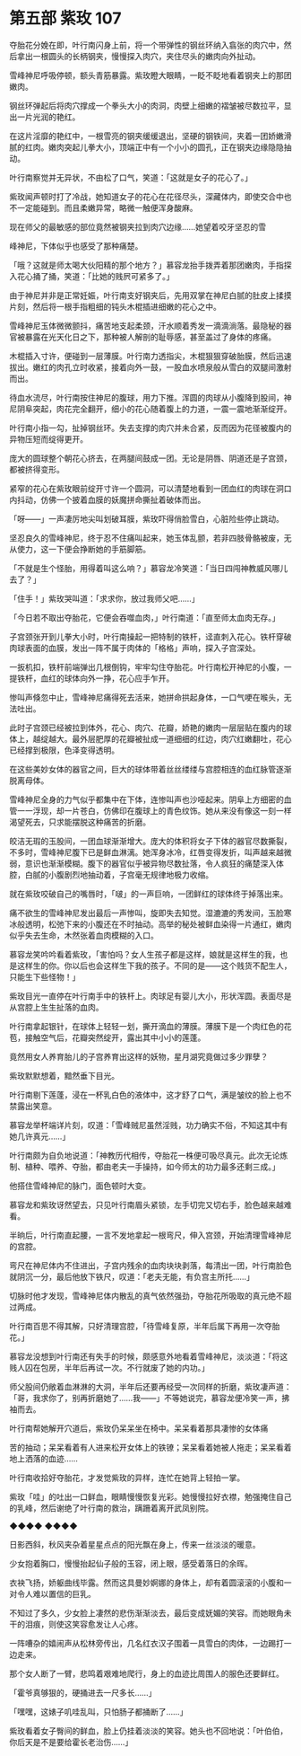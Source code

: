 # 第五部 紫玫 107

夺胎花分娩在即，叶行南闪身上前，将一个带弹性的钢丝环纳入翕张的肉穴中，然后拿出一根圆头的长柄钢夹，慢慢探入肉穴，夹住尽头的嫩肉向外扯动。

雪峰神尼呼吸停顿，额头青筋暴露。紫玫瞪大眼睛，一眨不眨地看着钢夹上的那团嫩肉。

钢丝环弹起后将肉穴撑成一个拳头大小的肉洞，肉壁上细嫩的褶皱被尽数拉平，显出一片光润的艳红。

在这片淫靡的艳红中，一根雪亮的钢夹缓缓退出，坚硬的钢铁间，夹着一团娇嫩滑腻的红肉。嫩肉突起儿拳大小，顶端正中有一个小小的圆孔，正在钢夹边缘隐隐抽动。

叶行南察觉并无异状，不由松了口气，笑道：「这就是女子的花心了。」

紫玫闻声顿时打了冷战，她知道女子的花心在花径尽头，深藏体内，即使交合中也不一定能碰到。而且柔嫩异常，略微一触便浑身酸麻。

现在师父的最敏感的部位竟然被钢夹拉到肉穴边缘……她望着咬牙坚忍的雪

峰神尼，下体似乎也感受了那种痛楚。

「哦？这就是师太喝大伙阳精的那个地方？」慕容龙抬手拨弄着那团嫩肉，手指探入花心捅了捅，笑道：「比她的贱屄可紧多了。」

由于神尼并非是正常妊娠，叶行南支好钢夹后，先用双掌在神尼白腻的肚皮上揉摸片刻，然后将一根手指粗细的钝头木棍插进细嫩的花心之中。

雪峰神尼玉体微微颤抖，痛苦地支起柔颈，汗水顺着秀发一滴滴淌落。最隐秘的器官被暴露在光天化日之下，那种被人解剖的耻辱感，甚至盖过了身体的疼痛。

木棍插入寸许，便碰到一层薄膜。叶行南力透指尖，木棍狠狠穿破胎膜，然后迅速拔出。嫩红的肉孔立时收紧，接着向外一鼓，一股血水喷泉般从雪白的双腿间激射而出。

待血水流尽，叶行南按住神尼的腹球，用力下推。浑圆的肉球从小腹降到股间，神尼阴阜突起，肉花完全翻开，细小的花心随着腹上的力道，一震一震地渐渐绽开。

叶行南小指一勾，扯掉钢丝环。失去支撑的肉穴并未合紧，反而因为花径被腹内的异物压短而绽得更开。

庞大的圆球整个朝花心挤去，在两腿间鼓成一团。无论是阴唇、阴道还是子宫颈，都被挤得变形。

紧窄的花心在紫玫眼前绽开寸许一个圆洞，可以清楚地看到一团血红的肉球在洞口内抖动，仿佛一个披着血膜的妖魔拼命撕扯着破体而出。

「呀——」一声凄厉地尖叫划破耳膜，紫玫吓得俏脸雪白，心脏险些停止跳动。

坚忍良久的雪峰神尼，终于忍不住痛叫起来，她玉体乱颤，若非四肢骨骼被废，无从使力，这一下便会挣断她的手筋脚筋。

「不就是生个怪胎，用得着叫这么响？」慕容龙冷笑道：「当日四闯神教威风哪儿去了？」

「住手！」紫玫哭叫道：「求求你，放过我师父吧……」

「今日若不取出夺胎花，它便会吞噬血肉，」叶行南道：「直至师太血肉无存。」

子宫颈张开到儿拳大小时，叶行南操起一把特制的铁杆，迳直刺入花心。铁杆穿破肉球表面的血膜，发出一阵不属于肉体的「格格」声响，探入子宫深处。

一扳机扣，铁杆前端弹出几根倒钩，牢牢勾住夺胎花。叶行南松开神尼的小腹，一提铁杆，血红的球体向外一挣，花心应手乍开。

惨叫声倏忽中止，雪峰神尼痛得死去活来，她拼命拱起身体，一口气哽在喉头，无法吐出。

此时子宫颈已经被拉到体外，花心、肉穴、花瓣，娇艳的嫩肉一层层贴在腹内的球体上，越绽越大。最外层肥厚的花瓣被扯成一道细细的红边，肉穴红嫩翻吐，花心已经撑到极限，色泽变得透明。

在这些美妙女体的器官之间，巨大的球体带着丝丝缕缕与宫腔相连的血红脉管逐渐脱离母体。

雪峰神尼全身的力气似乎都集中在下体，连惨叫声也沙哑起来。阴阜上方细密的血管一一浮现，却一片苍白，仿佛印在腹球上的青色纹饰。她从来没有像这一刻一样渴望死去，只求能摆脱这种痛苦的折磨。

皎洁无瑕的玉股间，一团血球渐渐增大。庞大的体积将女子下体的器官尽数撕裂，不多时，雪峰神尼腹下已是鲜血淋漓。她浑身冰冷，红唇变得发折，叫声越来越微弱，意识也渐渐模糊。腹下的器官似乎被异物尽数扯落，令人疯狂的痛楚深入体腔，白腻的小腹剧烈地抽动着，子宫毫无规律地极力收缩。

就在紫玫咬破自己的嘴唇时，「啵」的一声巨响，一团鲜红的球体终于掉落出来。

痛不欲生的雪峰神尼发出最后一声惨叫，旋即失去知觉。湿漉漉的秀发间，玉脸寒冰般透明，松弛下来的小腹还在不时抽动。高举的秘处被鲜血染得一片通红，嫩肉似乎失去生命，木然张着血肉模糊的入口。

慕容龙笑吟吟看着紫玫，「害怕吗？女人生孩子都是这样，娘就是这样生的我，也是这样生的你。你以后也会这样生下我的孩子。不同的是——这个贱货不配生人，只能生下些怪物！」

紫玫目光一直停在叶行南手中的铁杆上。肉球足有婴儿大小，形状浑圆。表面尽是从宫腔上生生扯落的血肉。

叶行南拿起银针，在球体上轻轻一划，撕开滴血的薄膜。薄膜下是一个肉红色的花苞，接触空气后，花瓣突然绽开，露出其中小小的莲蓬。

竟然用女人养育胎儿的子宫养育出这样的妖物，星月湖究竟做过多少罪孽？

紫玫默默想着，黯然垂下目光。

叶行南剔下莲蓬，浸在一杯乳白色的液体中，这才舒了口气，满是皱纹的脸上也不禁露出笑意。

慕容龙举杯端详片刻，叹道：「雪峰贼尼虽然淫贱，功力确实不俗，不知这其中有她几许真元……」

叶行南颇为自负地说道：「神教历代相传，夺胎花一株便可吸尽真元。此次无论炼制、植种、喂养、夺胎，都由老夫一手操持，如今师太的功力最多还剩三成。」

他搭住雪峰神尼的脉门，面色顿时大变。

慕容龙和紫玫讶然望去，只见叶行南眉头紧锁，左手切完又切右手，脸色越来越难看。

半晌后，叶行南直起腰，一言不发地拿起一根弯尺，伸入宫颈，开始清理雪峰神尼的宫腔。

弯尺在神尼体内不住进出，子宫内残余的血肉块块剥落，每清出一团，叶行南脸色就阴沉一分，最后他放下铁尺，叹道：「老夫无能，有负宫主所托……」

切脉时他才发现，雪峰神尼体内散乱的真气依然强劲，夺胎花所吸取的真元绝不超过两成。

叶行南百思不得其解，只好清理宫腔，「待雪峰复原，半年后属下再用一次夺胎花。」

慕容龙没想到叶行南还有失手的时候，颇感意外地看着雪峰神尼，淡淡道：「将这贱人囚在包房，半年后再试一次。不行就废了她的内功。」

师父股间仍敞着血淋淋的大洞，半年后还要再经受一次同样的折磨，紫玫凄声道：「哥，我求你了，别再折磨她了……我——」不等她说完，慕容龙便冷笑一声，拂袖而去。

叶行南帮她解开穴道后，紫玫仍呆呆坐在椅中。呆呆看着那具凄惨的女体痛

苦的抽动；呆呆看着有人进来松开女体上的铁镣；呆呆看着她被人拖走；呆呆看着地上洒落的血迹……

叶行南收拾好夺胎花，才发觉紫玫的异样，连忙在她背上轻拍一掌。

紫玫「哇」的吐出一口鲜血，眼睛慢慢恢复光彩。她慢慢拉好衣襟，勉强掩住自己的乳峰，然后谢绝了叶行南的救治，蹒跚着离开武凤别院。

◆◆◆◆ ◆◆◆◆

日影西斜，秋风夹杂着星星点点的阳光飘在身上，传来一丝淡淡的暖意。

少女抱着胸口，慢慢抬起仙子般的玉容，闭上眼，感受着落日的余晖。

衣袂飞扬，娇躯曲线毕露。然而这具曼妙婀娜的身体上，却有着圆滚滚的小腹和一对令人难以置信的巨乳。

不知过了多久，少女脸上凄然的悲伤渐渐淡去，最后变成妩媚的笑容。而她眼角未干的泪痕，则使这笑容愈发让人心疼。

一阵嘈杂的嬉闹声从松林旁传出，几名红衣汉子围着一具雪白的肉体，一边踢打一边走来。

那个女人断了一臂，悲鸣着艰难地爬行，身上的血迹比周围人的服色还要鲜红。

「霍爷真够狠的，硬捅进去一尺多长……」

「嘿嘿，这婊子叽哇乱叫，只怕肠子都捅断了……」

紫玫看着女子臀间的鲜血，脸上仍挂着淡淡的笑容。她头也不回地说：「叶伯伯，你后天是不是要给霍长老治伤……」

